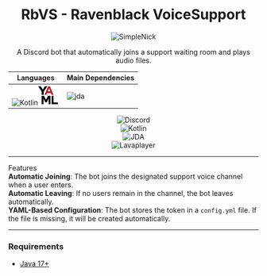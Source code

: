 <h1 align="center">RbVS - Ravenblack VoiceSupport</h1>

<p align="center">
  <img src="https://i.imgur.com/WkErW1a.png" alt="SimpleNick" width="400">
</p>
<div align="center">
A Discord bot that automatically joins a support waiting room and plays audio files.  

  | Languages                                                                                                                                                                                                                                                                                                                                                                                                                                        | Main Dependencies                                                                                                                                                                                                                                                                                                                                                                                                                                                                                                                                                                                          |
  |--------------------------------------------------------------------------------------------------------------------------------------------------------------------------------------------------------------------------------------------------------------------------------------------------------------------------------------------------------------------------------------------------------------------------------------------------|------------------------------------------------------------------------------------------------------------------------------------------------------------------------------------------------------------------------------------------------------------------------------------------------------------------------------------------------------------------------------------------------------------------------------------------------------------------------------------------------------------------------------------------------------------------------------------------------------------|
  | <img src="https://cdn.jsdelivr.net/gh/devicons/devicon@latest/icons/kotlin/kotlin-original.svg" title="Kotlin" alt="Kotlin" width="40" height="40"/><img src="https://github.com/devicons/devicon/blob/master/icons/yaml/yaml-original.svg" title="yaml" alt="yaml" width="40" height="40"/>&nbsp; | <img src="https://raw.githubusercontent.com/discord-jda/JDA/refs/heads/assets/assets/readme/logo.png" title="jda" alt="jda" width="40" height="40"/>&nbsp;                                                                                                                       |

![Discord](https://img.shields.io/badge/Discord-Bot-blue?style=for-the-badge)  
![Kotlin](https://img.shields.io/badge/Kotlin-1.8-blueviolet?style=for-the-badge)  
![JDA](https://img.shields.io/badge/JDA-5.0.0--alpha-orange?style=for-the-badge)  
![Lavaplayer](https://img.shields.io/badge/Lavaplayer-1.3-red?style=for-the-badge)  

</div>

---

Features  
**Automatic Joining**: The bot joins the designated support voice channel when a user enters.  
**Automatic Leaving**: If no users remain in the channel, the bot leaves automatically.  
**YAML-Based Configuration**: The bot stores the token in a `config.yml` file. If the file is missing, it will be created automatically.  

---
### Requirements  
- [Java 17+](https://adoptium.net/)  

